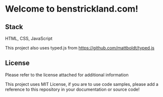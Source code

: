 # Welcome to benstrickland.com!

## Stack

HTML, CSS, JavaScript

This project also uses typed.js from https://github.com/mattboldt/typed.js

## License

Please refer to the license attached for additional information

This project uses MIT License, if you are to use code samples, please add a reference to this repository in your documentation or source code!
